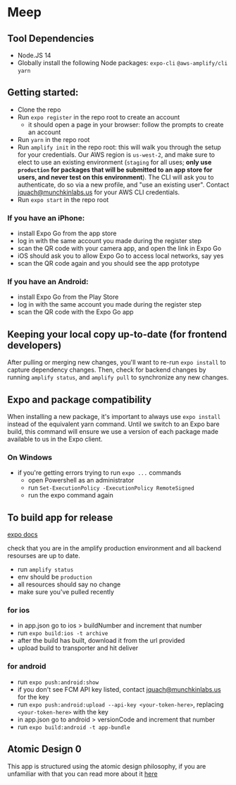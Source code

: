 # Meep

## Tool Dependencies
- Node.JS 14
- Globally install the following Node packages: `expo-cli` `@aws-amplify/cli` `yarn`

## Getting started:
- Clone the repo
- Run `expo register` in the repo root to create an account
    - it should open a page in your browser: follow the prompts to create an account
- Run `yarn` in the repo root
- Run `amplify init` in the repo root: this will walk you through the setup for your credentials. Our AWS region is `us-west-2`, and make sure to elect to use an existing environment (`staging` for all uses; **only use `production` for packages that will be submitted to an app store for users, and never test on this environment**). The CLI will ask you to authenticate, do so via a new profile, and "use an existing user". Contact jquach@munchkinlabs.us for your AWS CLI credentials.
- Run `expo start` in the repo root

### If you have an iPhone:
- install Expo Go from the app store
- log in with the same account you made during the register step
- scan the QR code with your camera app, and open the link in Expo Go
- iOS should ask you to allow Expo Go to access local networks, say yes
- scan the QR code again and you should see the app prototype

### If you have an Android:
- install Expo Go from the Play Store
- log in with the same account you made during the register step
- scan the QR code with the Expo Go app

## Keeping your local copy up-to-date (for frontend developers)

After pulling or merging new changes, you'll want to re-run `expo install` to capture dependency changes. Then, check
for backend changes by running `amplify status`, and `amplify pull` to synchronize any new changes.

## Expo and package compatibility

When installing a new package, it's important to always use `expo install` instead of the equivalent yarn command. Until we switch to an Expo bare build, this command will ensure we use a version of each package made available to us in the Expo client.

### On Windows
- if you're getting errors trying to run `expo ...` commands
    - open Powershell as an administrator
    - run `Set-ExecutionPolicy -ExecutionPolicy RemoteSigned`
    - run the expo command again

## To build app for release
[expo docs](https://docs.expo.io/distribution/building-standalone-apps/)

check that you are in the amplify production environment and all backend resourses are up to date.
- run `amplify status`
- env should be `production`
- all resources should say no change
- make sure you've pulled recently

### for ios
- in app.json go to ios > buildNumber and increment that number
- run `expo build:ios -t archive`
- after the build has built, download it from the url provided
- upload build to transporter and hit deliver

### for android
- run `expo push:android:show`
- if you don't see FCM API key listed, contact jquach@munchkinlabs.us for the key
- run `expo push:android:upload --api-key <your-token-here>`, replacing `<your-token-here>` with the key
- in app.json go to android > versionCode and increment that number
- run `expo build:android -t app-bundle`

## Atomic Design 0

This app is structured using the atomic design philosophy, if you are unfamiliar with that you can read more about it [here](https://bradfrost.com/blog/post/atomic-web-design/)
